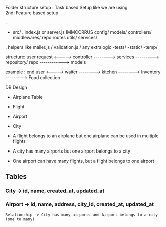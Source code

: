 
Folder structure setup :
Task based Setup like we are using        
2nd: Feature based setup


. 
- src/
    . index.js  or server.js                   IMMCCRRUS
    config/
    models/
    controllers/
    middlewares/
    repo
    routes
    utils/
    services/

. helpers  like mailer.js  / validation.js / any extralogic
-tests/
-static/
-temp/


<!-- ======================================= -->
structure:
user request <-----> controller -------->  services --------->  repository/ repo ------------> models

example :
end user    <----->  waiter    -------->   kitchen  -------->   Inventory         -------->   Food collection


DB Design
  - Airplane Table
  - Flight
  - Airport
  - City 

  - A flight belongs to an airplane but one airplane can be used in multiple flights
  - A city has many airports but one airport belongs to a city
  - One airport can have many flights, but a flight belongs to one airport


  
## Tables

### City -> id, name, created_at, updated_at
### Airport -> id, name, address, city_id, created_at, updated_at
    Relationship -> City has many airports and Airport belongs to a city (one to many)